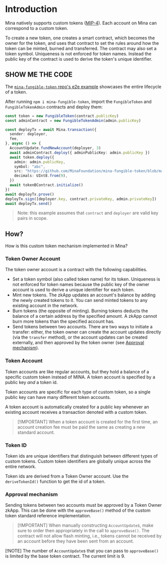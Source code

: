 # Introduction

Mina natively supports custom tokens
([MIP-4](https://github.com/MinaProtocol/MIPs/blob/main/MIPS/mip-zkapps.md#token-mechanics)). Each
account on Mina can correspond to a custom token.

To create a new token, one creates a smart contract, which becomes the owner for the token, and uses
that contract to set the rules around how the token can be minted, burned and transferred. The
contract may also set a token symbol. Uniqueness is not enforced for token names. Instead the public
key of the contract is used to derive the token's unique identifier.

## SHOW ME THE CODE

The
[`mina-fungible-token` repo's e2e example](https://github.com/MinaFoundation/mina-fungible-token/blob/main/examples/e2e.eg.ts)
showcases the entire lifecycle of a token.

After running `npm i mina-fungible-token`, import the `FungibleToken` and `FungibleTokenAdmin`
contracts and deploy them:

```ts
const token = new FungibleToken(contract.publicKey)
const adminContract = new FungibleTokenAdmin(admin.publicKey)

const deployTx = await Mina.transaction({
  sender: deployer,
  fee,
}, async () => {
  AccountUpdate.fundNewAccount(deployer, 3)
  await adminContract.deploy({ adminPublicKey: admin.publicKey })
  await token.deploy({
    admin: admin.publicKey,
    symbol: "abc",
    src: "https://github.com/MinaFoundation/mina-fungible-token/blob/main/examples/e2e.eg.ts",
    decimals: UInt8.from(9),
  })
  await tokenBContract.initialize()
})
await deployTx.prove()
deployTx.sign([deployer.key, contract.privateKey, admin.privateKey])
await deployTx.send()
```

> Note: this example assumes that `contract` and `deployer` are valid key pairs in scope.

## How?

How is this custom token mechanism implemented in Mina?

### Token Owner Account

The token owner account is a contract with the following capabilities.

- Set a token symbol (also called token name) for its token. Uniqueness is not enforced for token
  names because the public key of the owner account is used to derive a unique identifier for each
  token.
- Mint new tokens. The zkApp updates an account's balance by adding the newly created tokens to it.
  You can send minted tokens to any existing account in the network.
- Burn tokens (the opposite of minting). Burning tokens deducts the balance of a certain address by
  the specified amount. A zkApp cannot burn more tokens than the specified account has.
- Send tokens between two accounts. There are two ways to initiate a transfer: either, the token
  owner can create the account updates directly (via the `transfer` method), or the account updates
  can be created externally, and then approved by the token owner (see
  [Approval mechanism](#approval-mechanism)).

### Token Account

Token accounts are like regular accounts, but they hold a balance of a specific custom token instead
of MINA. A token account is specified by a public key _and_ a token id.

Token accounts are specific for each type of custom token, so a single public key can have many
different token accounts.

A token account is automatically created for a public key whenever an existing account receives a
transaction denoted with a custom token.

> [!IMPORTANT] When a token account is created for the first time, an account creation fee must be
> paid the same as creating a new standard account.

### Token ID

Token ids are unique identifiers that distinguish between different types of custom tokens. Custom
token identifiers are globally unique across the entire network.

Token ids are derived from a Token Owner account. Use the `deriveTokenId()` function to get the id
of a token.

### Approval mechanism

Sending tokens between two accounts must be approved by a Token Owner zkApp. This can be done with
the `approveBase()` method of the custom token standard reference implementation.

> [!IMPORTANT] When manually constructing `AccountUpdate`s, make sure to order then appropriately in
> the call to `approveBase()`. The contract will not allow flash minting, i.e., tokens cannot be
> received by an account before they have been sent from an account.

[!NOTE] The number of `AccountUpdate`s that you can pass to `approveBase()` is limited by the base
token contract. The current limit is 9.
